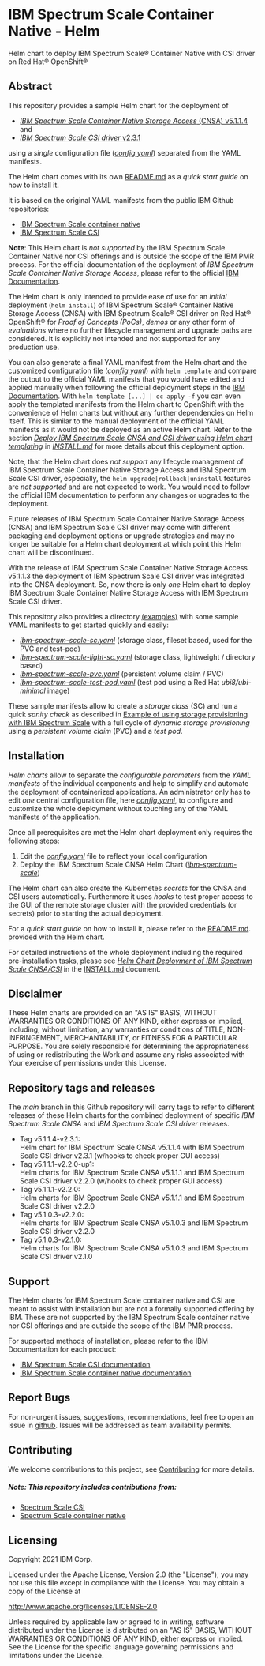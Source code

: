 # IBM Spectrum Scale Container Native - Helm

Helm chart to deploy IBM Spectrum Scale® Container Native with CSI driver on Red Hat® OpenShift®

## Abstract

This repository provides a sample Helm chart for the deployment of

- [*IBM Spectrum Scale Container Native Storage Access* (CNSA) v5.1.1.4](https://www.ibm.com/docs/en/scalecontainernative?topic=spectrum-scale-container-native-storage-access-5114) and 
- [*IBM Spectrum Scale CSI driver* v2.3.1](https://www.ibm.com/docs/en/spectrum-scale-csi?topic=spectrum-scale-container-storage-interface-driver-231) 

using a *single* configuration file ([*config.yaml*](config.yaml)) separated from the YAML manifests.

The Helm chart comes with its own [README.md](helm/ibm-spectrum-scale/README.md) as a *quick start guide* on how to install it. 

It is based on the original YAML manifests from the public IBM Github repositories:

- [IBM Spectrum Scale container native](https://github.com/IBM/ibm-spectrum-scale-container-native)
- [IBM Spectrum Scale CSI](https://github.com/IBM/ibm-spectrum-scale-csi)

**Note**: This Helm chart is *not supported* by the IBM Spectrum Scale Container Native nor CSI offerings and 
is outside the scope of the IBM PMR process.
For the official documentation of the deployment of *IBM Spectrum Scale Container Native Storage Access*, 
please refer to the official [IBM Documentation](https://www.ibm.com/docs/en/scalecontainernative).

The Helm chart is only intended to provide ease of use for an *initial* deployment (`helm install`) of 
IBM Spectrum Scale® Container Native Storage Access (CNSA) with IBM Spectrum Scale® CSI driver on Red Hat® OpenShift®
for *Proof of Concepts (PoCs)*, *demos* or any other form of *evaluations* where no further lifecycle management 
and upgrade paths are considered. It is explicitly not intended and not supported for any production use.

You can also generate a final YAML manifest from the Helm chart and the customized configuration file
([*config.yaml*](config.yaml)) with `helm template` and compare the output to the official YAML manifests 
that you would have edited and applied manually when following the official deployment steps 
in the [IBM Documentation](https://www.ibm.com/docs/en/scalecontainernative).
With `helm template [...] | oc apply -f` you can even apply the templated manifests from the Helm chart
to OpenShift with the convenience of Helm charts but without any further dependencies on Helm itself. This is similar 
to the manual deployment of the official YAML manifests as it would not be deployed as an active Helm chart.
Refer to the section 
[*Deploy IBM Spectrum Scale CNSA and CSI driver using Helm chart templating*](INSTALL.md#deploy-ibm-spectrum-scale-cnsa-and-csi-driver-using-helm-chart-templating)
in [*INSTALL.md*](INSTALL.md) for more details about this deployment option.

Note, that the Helm chart does _not support_ any lifecycle management of IBM Spectrum Scale Container Native Storage Access
and IBM Spectrum Scale CSI driver, especially, the `helm upgrade|rollback|uninstall` features are _not supported_ 
and are not expected to work. 
You would need to follow the official IBM documentation to perform any changes or upgrades to the deployment.

Future releases of IBM Spectrum Scale Container Native Storage Access (CNSA) and IBM Spectrum Scale CSI driver 
may come with different packaging and deployment options or upgrade strategies 
and may no longer be suitable for a Helm chart deployment at which point this Helm chart will be discontinued.

With the release of IBM Spectrum Scale Container Native Storage Access v5.1.1.3 the deployment of 
IBM Spectrum Scale CSI driver was integrated into the CNSA deployment. 
So, now there is only *one* Helm chart to deploy IBM Spectrum Scale Container Native Storage Access with
IBM Spectrum Scale CSI driver.

This repository also provides a directory [(examples)](examples) with some sample YAML manifests to get started quickly and easily:
- [*ibm-spectrum-scale-sc.yaml*](examples/ibm-spectrum-scale-sc.yaml) (storage class, fileset based, used for the PVC and test-pod)
- [*ibm-spectrum-scale-light-sc.yaml*](examples/ibm-spectrum-scale-light-sc.yaml) (storage class, lightweight / directory based)
- [*ibm-spectrum-scale-pvc.yaml*](examples/ibm-spectrum-scale-pvc.yaml) (persistent volume claim / PVC) 
- [*ibm-spectrum-scale-test-pod.yaml*](examples/ibm-spectrum-scale-test-pod.yaml) (test pod using a Red Hat *ubi8/ubi-minimal* image)

These sample manifests allow to create a *storage class* (SC) and run a quick *sanity check* as described in 
[Example of using storage provisioning with IBM Spectrum Scale](INSTALL.md#example-of-using-storage-provisioning-with-ibm-spectrum-scale)
with a full cycle of *dynamic storage provisioning* using a *persistent volume claim* (PVC) and a *test pod*.

## Installation

*Helm charts* allow to separate the *configurable parameters* from the *YAML manifests* of the individual components
and help to simplify and automate the deployment of containerized applications. 
An administrator only has to edit *one* central configuration file, here [*config.yaml*](config.yaml),
to configure and customize the whole deployment without touching any of the YAML manifests of the application.

Once all prerequisites are met the Helm chart deployment only requires the following steps:
1. Edit the [*config.yaml*](config.yaml) file to reflect your local configuration
2. Deploy the IBM Spectrum Scale CNSA Helm Chart ([*ibm-spectrum-scale*](helm/ibm-spectrum-scale))

The Helm chart can also create the Kubernetes *secrets* for the CNSA and CSI users automatically. 
Furthermore it uses *hooks* to test proper access to the GUI of the remote storage cluster 
with the provided credentials (or secrets) prior to starting the actual deployment. 

For a *quick start guide* on how to install it, please refer to the [README.md](helm/ibm-spectrum-scale/README.md). 
provided with the Helm chart.

For detailed instructions of the whole deployment including the required pre-installation tasks, please see 
[*Helm Chart Deployment of IBM Spectrum Scale CNSA/CSI*](INSTALL.md) in the [INSTALL.md](INSTALL.md) document.

## Disclaimer

These Helm charts are provided on an "AS IS" BASIS, 
WITHOUT WARRANTIES OR CONDITIONS OF ANY KIND, either express or
implied, including, without limitation, any warranties or conditions
of TITLE, NON-INFRINGEMENT, MERCHANTABILITY, or FITNESS FOR A
PARTICULAR PURPOSE. You are solely responsible for determining the
appropriateness of using or redistributing the Work and assume any
risks associated with Your exercise of permissions under this License.

## Repository tags and releases

The *main* branch in this Github repository will carry tags to refer to different releases of these Helm charts for the 
combined deployment of specific *IBM Spectrum Scale CNSA* and *IBM Spectrum Scale CSI driver* releases.

- Tag v5.1.1.4-v2.3.1:<br>
  Helm chart for IBM Spectrum Scale CNSA v5.1.1.4 with IBM Spectrum Scale CSI driver v2.3.1 (w/hooks to check proper GUI access)
- Tag v5.1.1.1-v2.2.0-up1:<br>
  Helm charts for IBM Spectrum Scale CNSA v5.1.1.1 and IBM Spectrum Scale CSI driver v2.2.0 (w/hooks to check proper GUI access)
- Tag v5.1.1.1-v2.2.0:<br>
  Helm charts for IBM Spectrum Scale CNSA v5.1.1.1 and IBM Spectrum Scale CSI driver v2.2.0
- Tag v5.1.0.3-v2.2.0:<br> 
  Helm charts for IBM Spectrum Scale CNSA v5.1.0.3 and IBM Spectrum Scale CSI driver v2.2.0
- Tag v5.1.0.3-v2.1.0:<br> 
  Helm charts for IBM Spectrum Scale CNSA v5.1.0.3 and IBM Spectrum Scale CSI driver v2.1.0

## Support

The Helm charts for IBM Spectrum Scale container native and CSI are meant to assist with installation 
but are not a formally supported offering by IBM. These are not supported by 
the IBM Spectrum Scale container native nor CSI offerings and are outside the scope of the IBM PMR process. 

For supported methods of installation, please refer to the IBM Documentation for each product:
- [IBM Spectrum Scale CSI documentation](https://www.ibm.com/docs/en/spectrum-scale-csi)
- [IBM Spectrum Scale container native documentation](https://www.ibm.com/docs/en/scalecontainernative)

## Report Bugs 

For non-urgent issues, suggestions, recommendations, feel free to open an issue in 
[github](https://github.com/IBM/ibm-spectrum-scale-container-native-helm/issues).
Issues will be addressed as team availability permits.

## Contributing

We welcome contributions to this project, see [Contributing](CONTRIBUTING.md) for more details.

##### Note: This repository includes contributions from:

- [Spectrum Scale CSI](https://github.com/IBM/ibm-spectrum-scale-csi)
- [Spectrum Scale container native](https://github.com/IBM/ibm-spectrum-scale-container-native)

## Licensing

Copyright 2021 IBM Corp.

Licensed under the Apache License, Version 2.0 (the "License");
you may not use this file except in compliance with the License.
You may obtain a copy of the License at

http://www.apache.org/licenses/LICENSE-2.0

Unless required by applicable law or agreed to in writing, software
distributed under the License is distributed on an "AS IS" BASIS,
WITHOUT WARRANTIES OR CONDITIONS OF ANY KIND, either express or implied.
See the License for the specific language governing permissions and
limitations under the License.
